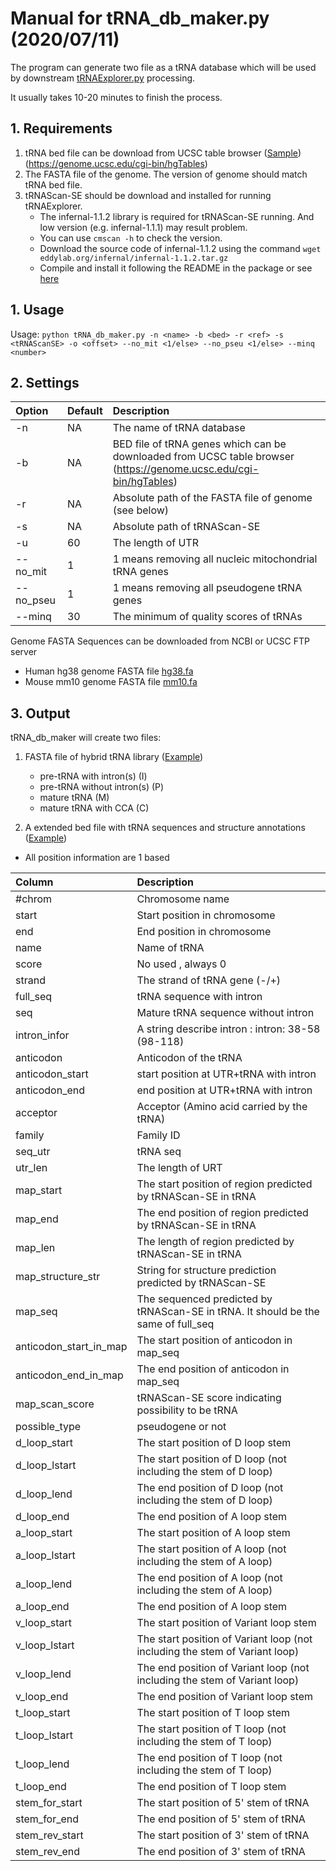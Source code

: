 # Manual for tRNA_db_maker.py  (2020/07/11)
The program can generate two file as a tRNA database which will be used by downstream [tRNAExplorer.py](../tRNAExplorer.py) processing.

It usually takes 10-20 minutes to finish the process.
## 1. Requirements
1. tRNA bed file can be download from UCSC table browser ([Sample](../test/trna_db/hg38_tRNA.bed)) (https://genome.ucsc.edu/cgi-bin/hgTables)
2. The FASTA file of the genome. The version of genome should match tRNA bed file.
3. tRNAScan-SE should be download and installed for running tRNAExplorer. 
    * The infernal-1.1.2 library is required for tRNAScan-SE running. And low version (e.g. infernal-1.1.1) may result problem.
    * You can use `cmscan -h` to check the version. 
    * Download the source code of infernal-1.1.2 using the command `wget eddylab.org/infernal/infernal-1.1.2.tar.gz`
    * Compile and install it following the README in the package or see [here](https://docs.rfam.org/en/latest/genome-annotation.html)

## 1. Usage
Usage: `python tRNA_db_maker.py -n <name> -b <bed> -r <ref> -s <tRNAScanSE> -o <offset> --no_mit <1/else> --no_pseu <1/else> --minq <number>`
## 2. Settings

| Option  | Default | Description  |
| :------------| :------ |:--------------------------------| 
| -n    |NA| The name of tRNA database  |  
| -b     |NA | BED file of tRNA genes which can be downloaded from UCSC table browser (https://genome.ucsc.edu/cgi-bin/hgTables) |  
| -r      |NA| Absolute path of the FASTA file of genome (see below) |  
| -s      |NA| Absolute path of tRNAScan-SE  |  
| -u      |60 | The length of UTR |  
| --no_mit    |1| 1 means removing all nucleic mitochondrial tRNA genes |  
| --no_pseu   |1 | 1 means removing all pseudogene tRNA genes  | 
| --minq      | 30| The minimum of quality scores of tRNAs  | 

Genome FASTA Sequences can be downloaded from NCBI or UCSC FTP server
* Human hg38 genome FASTA file [hg38.fa](http://hgdownload.cse.ucsc.edu/goldenPath/hg38/bigZips/hg38.fa.gz)
* Mouse mm10 genome FASTA file [mm10.fa](https://hgdownload.soe.ucsc.edu/goldenPath/mm10/bigZips/mm10.fa.gz)

## 3. Output

tRNA_db_maker will create two files:

1. FASTA file of hybrid tRNA library ([Example](../test/trna_db/hg38_tRNA_60.fa))
   *   pre-tRNA with intron(s) (I)
   *   pre-tRNA without intron(s) (P)
   *   mature tRNA (M)
   *   mature tRNA with CCA (C)
   
2. A extended bed file with tRNA sequences and structure annotations ([Example](../test/trna_db/hg38_tRNA_60.bed))
* All position information are 1 based

| Column  | Description  |
| :------------ |:--------------------------------| 
| #chrom    | Chromosome name  |  
| start     | Start position in chromosome | 
| end     | End position in chromosome |   
| name     | Name of tRNA  |  
| score     | No used , always 0  |  
| strand     | The strand of tRNA gene (-/+) |  
| full_seq     | tRNA sequence with intron |  
| seq     | Mature tRNA sequence without intron  | 
| intron_infor | A string describe intron : intron: 38-58 (98-118) | 
| anticodon     | Anticodon of the tRNA |  
| anticodon_start  | start position at UTR+tRNA with intron | 
| anticodon_end | end position at UTR+tRNA with intron |
| acceptor | Acceptor (Amino acid carried by the tRNA)|
| family | Family ID|
| seq_utr | tRNA seq |
| utr_len | The length of URT |
| map_start | The start position of region predicted by tRNAScan-SE in tRNA|
| map_end | The end position of region predicted by tRNAScan-SE in tRNA|
| map_len | The length of region predicted by tRNAScan-SE in tRNA|
| map_structure_str| String for structure prediction predicted by tRNAScan-SE|
| map_seq|The sequenced predicted by tRNAScan-SE in tRNA. It should be the same of full_seq |
| anticodon_start_in_map|The start position of anticodon in map_seq |
| anticodon_end_in_map|The end position of anticodon in map_seq|
| map_scan_score|tRNAScan-SE score indicating possibility to be tRNA |
| possible_type|pseudogene or not|
| d_loop_start| The start position of D loop stem |
| d_loop_lstart|The start position of D loop (not including the stem of D loop)|
| d_loop_lend|The end position of D loop (not including the stem of D loop)|
| d_loop_end|The end position of A loop stem|
| a_loop_start| The start position of A loop stem |
| a_loop_lstart|The start position of A loop (not including the stem of A loop)|
| a_loop_lend|The end position of A loop (not including the stem of A loop)|
| a_loop_end|The end position of A loop stem|
| v_loop_start| The start position of Variant loop stem |
| v_loop_lstart|The start position of Variant loop (not including the stem of Variant loop)|
| v_loop_lend|The end position of Variant loop (not including the stem of Variant loop)|
| v_loop_end|The end position of Variant loop stem|
| t_loop_start| The start position of T loop stem |
| t_loop_lstart|The start position of T loop (not including the stem of T loop)|
| t_loop_lend|The end position of T loop (not including the stem of T loop)|
| t_loop_end|The end position of T loop stem|
| stem_for_start|The start position of 5' stem of tRNA |
| stem_for_end|The end position of 5' stem of tRNA |
| stem_rev_start|The start position of 3' stem of tRNA |
| stem_rev_end|The end position of 3' stem of tRNA |
   

